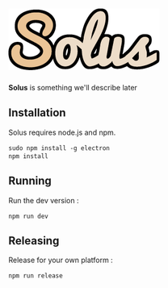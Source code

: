# ![Solus](static/images/logo_small.png)

**Solus** is something we'll describe later

## Installation

Solus requires node.js and npm.

    sudo npm install -g electron
    npm install

## Running
Run the dev version :

    npm run dev
    
## Releasing

Release for your own platform :

    npm run release
